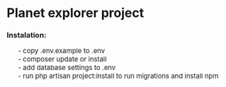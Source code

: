 <h1>Planet explorer project</h1>
<h3>
Instalation: 
</h3>
<ul style="list-style: none; font-size: 15px;">
    <li>- copy .env.example to .env</li>
    <li>- composer update or install</li>
    <li>- add database settings to .env</li>
    <li>- run php artisan project:install to run migrations and install npm</li>
</ul>


